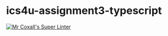 # ics4u-assignment3-typescript

[![Mr Coxall's Super Linter](https://github.com/dbcalitis/ics4u-assignment3-typescript/workflows/Mr%20Coxall's%20Super%20Linter/badge.svg)](https://github.com/dbcalitis/ics4u-assignment3-typescript/actions/)
